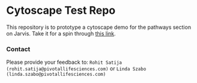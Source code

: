 # Cytoscape Test Repo

This repository is to prototype a cytoscape demo for the pathways section on Jarvis. Take it for a spin through [this link](url). 

### Contact

Please provide your feedback to:
`Rohit Satija (rohit.satija@pivotallifesciences.com)` or `Linda Szabo (linda.szabo@pivotallifesciences.com)`
